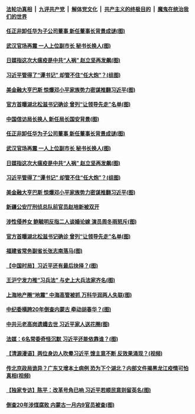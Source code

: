 

####  [法轮功真相](../../../../basic/blob/master/README.md?t=04150630) &nbsp;|&nbsp; [九评共产党](../../../../9ping.md/blob/master/README.md?t=04150630) &nbsp;|&nbsp; [解体党文化](../../../../jtdwh.md/blob/master/README.md?t=04150630)  &nbsp;|&nbsp; [共产主义的终极目的](../../../../gczydzjmd.md/blob/master/README.md?t=04150630) &nbsp;|&nbsp; [魔鬼在统治我们的世界](../../../../mgztzwmdsj.md/blob/master/README.md?t=04150630) 

#### [任正非卸任华为子公司董事 新任董事长背景成谜(图)](../pages/p2/929778.md?t=04150630) 

#### [武汉官场再震 一人上位副市长 秘书长换人(图)](../pages/p2/929752.md?t=04150630) 

#### [日媒指这次大瘟疫是中共“人祸” 赵立坚再发飙(图)](../pages/p2/929734.md?t=04150630) 

#### [习近平管得了“谭书记” 却管不住“任大炮”？(组图)](../pages/p2/929648.md?t=04150630) 

#### [美金融大亨巴斯 惊爆邓小平家族势力密谋推翻习近平(图)](../pages/p2/929689.md?t=04150630) 

#### [官方首曝湖北松滋书记确诊 曾列“让领导先走”名单(图)](../pages/p2/929613.md?t=04150630) 

#### [中国信访局长换人 新任局长国安背景(图)](../pages/p2/929800.md?t=04150630) 

#### [任正非卸任华为子公司董事 新任董事长背景成谜(图)](../pages/p2/929778.md?t=04150630) 

#### [武汉官场再震 一人上位副市长 秘书长换人(图)](../pages/p2/929752.md?t=04150630) 

#### [日媒指这次大瘟疫是中共“人祸” 赵立坚再发飙(图)](../pages/p2/929734.md?t=04150630) 

#### [习近平管得了“谭书记” 却管不住“任大炮”？(组图)](../pages/p2/929648.md?t=04150630) 

#### [美金融大亨巴斯 惊爆邓小平家族势力密谋推翻习近平(图)](../pages/p2/929689.md?t=04150630) 

#### [新疆公安厅刑侦总队前官员赵培新被双开](../pages/p2/929662.md?t=04150630) 

#### [涉性侵养女 鲍毓明反指二人谈婚论嫁 演员周冬雨怒斥(图)](../pages/p2/929642.md?t=04150630) 

#### [官方首曝湖北松滋书记确诊 曾列“让领导先走”名单(图)](../pages/p2/929613.md?t=04150630) 

#### [福建省常务副省长张志南落马(图)](../pages/p2/929608.md?t=04150630) 

#### [【中国时局】习近平还有最后抉择？(图)](../pages/p2/929554.md?t=04150630) 

#### [王沪宁发力推“习兵法” 与史上大兵法家齐名(图)](../pages/p2/929563.md?t=04150630) 

#### [上海地产圈“地震” 中海高管被抓 万科华润两人失联(图)](../pages/p2/929537.md?t=04150630) 

#### [中纪委横跨20年倒查内蒙古 牵动胡春华？(图)](../pages/p2/929528.md?t=04150630) 

#### [中共元老高岗遗孀去世 习近平家人送花圈(图)](../pages/p2/929504.md?t=04150630) 

#### [法媒：6名常委奇怪沉默 习近平还能依靠谁？(图)](../pages/p2/929463.md?t=04150630) 

#### [【清源漫语】两位身边人吹晕习近平 馊主意不断 反效果涌现？(视频)](../pages/p2/929467.md?t=04150630) 

#### [传北京政局诡异？广东又增本土病例 恐为下个湖北？内部文件揭黑龙江疫情可怕真相(视频)](../pages/p2/929415.md?t=04150630) 

#### [【独家专访】陈平：改革号角已响 习近平若顺民意则留英名(图)](../pages/p2/929376.md?t=04150630) 

#### [倒查20年涉煤腐败 内蒙古一月内9官员被查(图)](../pages/p2/929429.md?t=04150630) 

